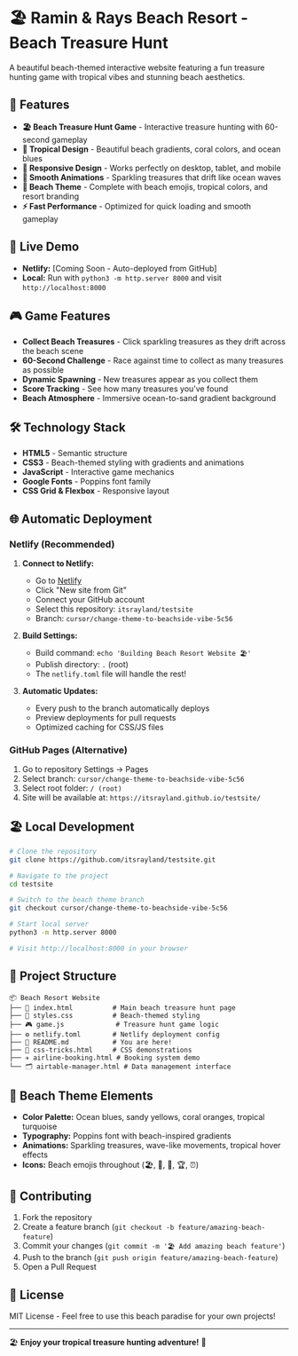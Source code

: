 # 🏖️ Ramin & Rays Beach Resort - Beach Treasure Hunt

A beautiful beach-themed interactive website featuring a fun treasure hunting game with tropical vibes and stunning beach aesthetics.

## 🌊 Features

- **🏖️ Beach Treasure Hunt Game** - Interactive treasure hunting with 60-second gameplay
- **🎨 Tropical Design** - Beautiful beach gradients, coral colors, and ocean blues
- **📱 Responsive Design** - Works perfectly on desktop, tablet, and mobile
- **🌊 Smooth Animations** - Sparkling treasures that drift like ocean waves
- **🐚 Beach Theme** - Complete with beach emojis, tropical colors, and resort branding
- **⚡ Fast Performance** - Optimized for quick loading and smooth gameplay

## 🚀 Live Demo

- **Netlify:** [Coming Soon - Auto-deployed from GitHub]
- **Local:** Run with `python3 -m http.server 8000` and visit `http://localhost:8000`

## 🎮 Game Features

- **Collect Beach Treasures** - Click sparkling treasures as they drift across the beach scene
- **60-Second Challenge** - Race against time to collect as many treasures as possible
- **Dynamic Spawning** - New treasures appear as you collect them
- **Score Tracking** - See how many treasures you've found
- **Beach Atmosphere** - Immersive ocean-to-sand gradient background

## 🛠️ Technology Stack

- **HTML5** - Semantic structure
- **CSS3** - Beach-themed styling with gradients and animations
- **JavaScript** - Interactive game mechanics
- **Google Fonts** - Poppins font family
- **CSS Grid & Flexbox** - Responsive layout

## 🌐 Automatic Deployment

### Netlify (Recommended)
1. **Connect to Netlify:**
   - Go to [Netlify](https://app.netlify.com/)
   - Click "New site from Git"
   - Connect your GitHub account
   - Select this repository: `itsrayland/testsite`
   - Branch: `cursor/change-theme-to-beachside-vibe-5c56`

2. **Build Settings:**
   - Build command: `echo 'Building Beach Resort Website 🏖️'`
   - Publish directory: `.` (root)
   - The `netlify.toml` file will handle the rest!

3. **Automatic Updates:**
   - Every push to the branch automatically deploys
   - Preview deployments for pull requests
   - Optimized caching for CSS/JS files

### GitHub Pages (Alternative)
1. Go to repository Settings → Pages
2. Select branch: `cursor/change-theme-to-beachside-vibe-5c56`
3. Select root folder: `/ (root)`
4. Site will be available at: `https://itsrayland.github.io/testsite/`

## 🏖️ Local Development

```bash
# Clone the repository
git clone https://github.com/itsrayland/testsite.git

# Navigate to the project
cd testsite

# Switch to the beach theme branch
git checkout cursor/change-theme-to-beachside-vibe-5c56

# Start local server
python3 -m http.server 8000

# Visit http://localhost:8000 in your browser
```

## 📁 Project Structure

```
📦 Beach Resort Website
├── 🌊 index.html          # Main beach treasure hunt page
├── 🎨 styles.css          # Beach-themed styling
├── 🎮 game.js             # Treasure hunt game logic
├── ⚙️ netlify.toml        # Netlify deployment config
├── 📖 README.md           # You are here!
├── 🎯 css-tricks.html     # CSS demonstrations
├── ✈️ airline-booking.html # Booking system demo
└── 🗂️ airtable-manager.html # Data management interface
```

## 🌊 Beach Theme Elements

- **Color Palette:** Ocean blues, sandy yellows, coral oranges, tropical turquoise
- **Typography:** Poppins font with beach-inspired gradients
- **Animations:** Sparkling treasures, wave-like movements, tropical hover effects
- **Icons:** Beach emojis throughout (🏖️, 🐚, 🌊, 🏆, ⏰)

## 🤝 Contributing

1. Fork the repository
2. Create a feature branch (`git checkout -b feature/amazing-beach-feature`)
3. Commit your changes (`git commit -m '🏖️ Add amazing beach feature'`)
4. Push to the branch (`git push origin feature/amazing-beach-feature`)
5. Open a Pull Request

## 📄 License

MIT License - Feel free to use this beach paradise for your own projects!

---

🏖️ **Enjoy your tropical treasure hunting adventure!** 🐚 